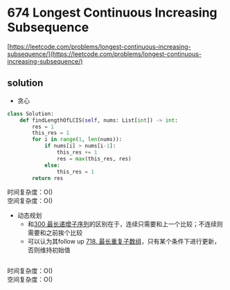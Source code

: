 # 674 Longest Continuous Increasing Subsequence
[https://leetcode.com/problems/longest-continuous-increasing-subsequence/](https://leetcode.com/problems/longest-continuous-increasing-subsequence/)


## solution

- 贪心
```python
class Solution:
    def findLengthOfLCIS(self, nums: List[int]) -> int:
        res = 1
        this_res = 1
        for i in range(1, len(nums)):
            if nums[i] > nums[i-1]:
                this_res += 1
                res = max(this_res, res)
            else:
                this_res = 1
        return res
```
时间复杂度：O() <br>
空间复杂度：O()


- 动态规划
  -  和[300 最长递增子序列](./300%20Longest%20Increasing%20Subsequence.md)的区别在于，连续只需要和上一个比较；不连续则需要和之前挨个比较
  -  可以认为其follow up [718. 最长重复子数组](./718%20Maximum%20Length%20of%20Repeated%20Subarray.md)，只有某个条件下进行更新，否则维持初始值

```python

```
时间复杂度：O() <br>
空间复杂度：O()
